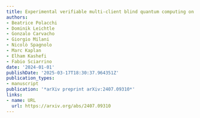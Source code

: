 ```yaml
---
title: Experimental verifiable multi-client blind quantum computing on a Qline architecture
authors:
- Beatrice Polacchi
- Dominik Leichtle
- Gonzalo Carvacho
- Giorgio Milani
- Nicolò Spagnolo
- Marc Kaplan
- Elham Kashefi
- Fabio Sciarrino
date: '2024-01-01'
publishDate: '2025-03-17T18:30:37.964351Z'
publication_types:
- manuscript
publication: '*arXiv preprint arXiv:2407.09310*'
links:
- name: URL
  url: https://arxiv.org/abs/2407.09310
---
```


